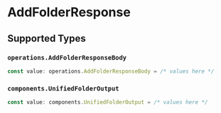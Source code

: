 # AddFolderResponse


## Supported Types

### `operations.AddFolderResponseBody`

```typescript
const value: operations.AddFolderResponseBody = /* values here */
```

### `components.UnifiedFolderOutput`

```typescript
const value: components.UnifiedFolderOutput = /* values here */
```

